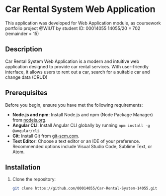 # Car Rental System Web Application
This application was developed for Web Application module, as coursework portfolio project @WIUT by student ID: 00014055
14055/20 = 702 (remainder = 15)

## Description

Car Rental System Web Application is a modern and intuitive web application designed to provide car rental services. With user-friendly interface, it allows users to rent out a car, search for a suitable car and change data (CRUD)

## Prerequisites

Before you begin, ensure you have met the following requirements:

- **Node.js and npm**: Install Node.js and npm (Node Package Manager) from [nodejs.org](https://nodejs.org/).
- **Angular CLI**: Install Angular CLI globally by running `npm install -g @angular/cli`.
- **Git**: Install Git from [git-scm.com](https://git-scm.com/).
- **Text Editor**: Choose a text editor or an IDE of your preference. Recommended options include Visual Studio Code, Sublime Text, or Atom.

## Installation

1. Clone the repository:

   ```bash
   git clone https://github.com/00014055/Car-Rental-System-14055.git
